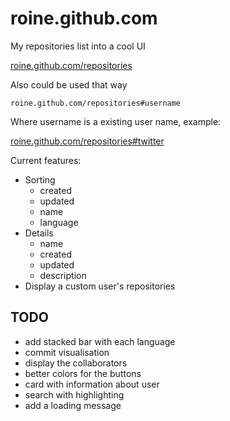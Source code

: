 roine.github.com
================

My repositories list into a cool UI

[roine.github.com/repositories](http://roine.github.com/repositories)

Also could be used that way 

	roine.github.com/repositories#username

Where username is a existing user name, example:

[roine.github.com/repositories#twitter](http://roine.github.com/repositories#twitter)


Current features:
  - Sorting
  	- created
  	- updated
  	- name
  	- language
  - Details
  	- name
  	- created
  	- updated
  	- description
  - Display a custom user's repositories

## TODO

  - add stacked bar with each language
  - commit visualisation 
  - display the collaborators
  - better colors for the buttons
  - card with information about user
  - search with highlighting
  - add a loading message


